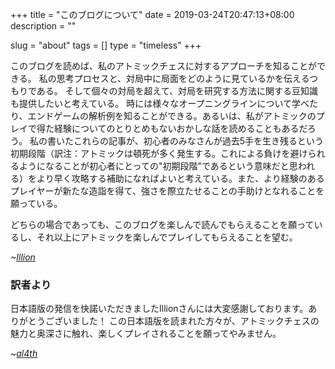 +++
title = "このブログについて"
date = 2019-03-24T20:47:13+08:00
description = ""

slug = "about"
tags = []
type = "timeless"
+++

このブログを読めば、私のアトミックチェスに対するアプローチを知ることができる。
私の思考プロセスと、対局中に局面をどのように見ているかを伝えるつもりである。
そして個々の対局を超えて、対局を研究する方法に関する豆知識も提供したいと考えている。
時には様々なオープニングラインについて学べたり、エンドゲームの解析例を知ることができる。あるいは、私がアトミックのプレイで得た経験についてのとりとめもないおかしな話を読めることもあるだろう。
私の書いたこれらの記事が、初心者のみなさんが過去5手を生き残るという初期段階（訳注：アトミックは頓死が多く発生する。これによる負けを避けられるようになることが初心者にとっての"初期段階"であるという意味だと思われる）をより早く攻略する補助になればよいと考えている。また、より経験のあるプレイヤーが新たな造詣を得て、強さを際立たせることの手助けとなれることを願っている。
<!--You'll find in this blog my approach to atomic chess.
I'll share my thought processes and how I perceive positions when I sit down for a game.
And extending beyond the individual game, some tips as to how to study the game.
Sometimes you'll get opening lines, endgame analysis, or the odd rambling about my experience playing atomic.
Hopefully some of the material gets beginners through that initial phase of surviving past 5 moves more quickly, or help more experienced players sharpen their game with new insights.-->


どちらの場合であっても、このブログを楽しんで読んでもらえることを願っているし、それ以上にアトミックを楽しんでプレイしてもらえることを望む。
<!--Whatever the case, I hope you'll enjoy reading this blog, and enjoy playing atomic even more!-->

_~[Illion](https://lichess.org/@/Illion)_

### 訳者より ###

日本語版の発信を快諾いただきましたIllionさんには大変感謝しております。ありがとうございました！
この日本語版を読まれた方々が、アトミックチェスの魅力と奥深さに触れ、楽しくプレイされることを願ってやみません。

_~[al4th](https://lichess.org/@/al4th)_